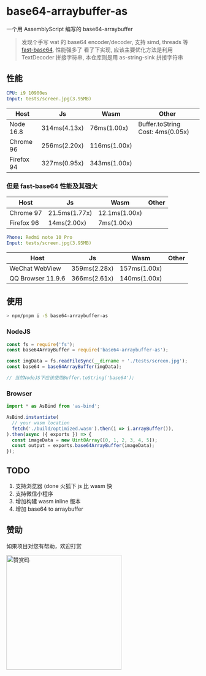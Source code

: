 # base64-arraybuffer-as

一个用 AssemblyScript 编写的 base64-arraybuffer

> 发现个手写 wat 的 base64 encoder/decoder, 支持 simd, threads 等 [fast-base64](https://github.com/mitschabaude/fast-base64), 性能强多了
> 看了下实现, 应该主要优化方法是利用 TextDecoder 拼接字符串, 本仓库则是用 as-string-sink 拼接字符串

## 性能

```yml
CPU: i9 10900es
Input: tests/screen.jpg(3.95MB)
```

| Host       | Js           | Wasm         | Other                            |
| ---------- | ------------ | ------------ | -------------------------------- |
| Node 16.8  | 314ms(4.13x) | 76ms(1.00x)  | Buffer.toString Cost: 4ms(0.05x) |
| Chrome 96  | 256ms(2.20x) | 116ms(1.00x) |                                  |
| Firefox 94 | 327ms(0.95x) | 343ms(1.00x) |                                  |

### 但是 fast-base64 性能及其强大

| Host       | Js            | Wasm          | Other |
| ---------- | ------------- | ------------- | ----- |
| Chrome 97  | 21.5ms(1.77x) | 12.1ms(1.00x) |       |
| Firefox 96 | 14ms(2.00x)   | 7ms(1.00x)    |       |

```yml
Phone: Redmi note 10 Pro
Input: tests/screen.jpg(3.95MB)
```

| Host              | Js           | Wasm         | Other |
| ----------------- | ------------ | ------------ | ----- |
| WeChat WebView    | 359ms(2.28x) | 157ms(1.00x) |       |
| QQ Browser 11.9.6 | 366ms(2.61x) | 140ms(1.00x) |       |

## 使用

```sh
> npm/pnpm i -S base64-arraybuffer-as
```

### NodeJS

```js
const fs = require('fs');
const base64ArrayBuffer = require('base64-arraybuffer-as');

const imgData = fs.readFileSync(__dirname + './tests/screen.jpg');
const base64 = base64ArrayBuffer(imgData);

// 当然NodeJS下应该使用Buffer.toString('base64');
```

### Browser

```js
import * as AsBind from 'as-bind';

AsBind.instantiate(
  // your wasm location
  fetch('./build/optimized.wasm').then(i => i.arrayBuffer()),
).then(async ({ exports }) => {
  const imageData = new Uint8Array([0, 1, 2, 3, 4, 5]);
  const output = exports.base64ArrayBuffer(imageData);
});
```

## TODO

1. 支持浏览器 (done 火狐下 js 比 wasm 快
2. 支持微信小程序
3. 增加构建 wasm inline 版本
4. 增加 base64 to arraybuffer

## 赞助

如果项目对您有帮助，欢迎打赏

<img src="https://upload-images.jianshu.io/upload_images/252050-d3d6bfdb1bb06ddd.png?imageMogr2/auto-orient/strip%7CimageView2/2/w/1240" alt="赞赏码" width="300">
